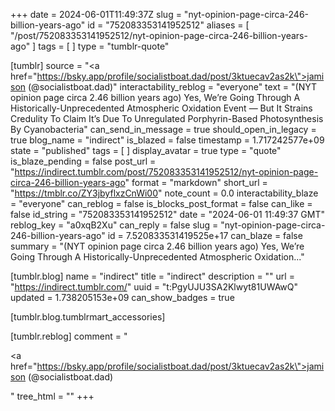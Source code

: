 +++
date = 2024-06-01T11:49:37Z
slug = "nyt-opinion-page-circa-246-billion-years-ago"
id = "752083353141952512"
aliases = [ "/post/752083353141952512/nyt-opinion-page-circa-246-billion-years-ago" ]
tags = [ ]
type = "tumblr-quote"

[tumblr]
source = "<a href=\"https://bsky.app/profile/socialistboat.dad/post/3ktuecav2as2k\">jamison (@socialistboat.dad)</a>"
interactability_reblog = "everyone"
text = "(NYT opinion page circa 2.46 billion years ago) Yes, We&rsquo;re Going Through A Historically-Unprecedented Atmospheric Oxidation Event — But It Strains Credulity To Claim It&rsquo;s Due To Unregulated Porphyrin-Based Photosynthesis By Cyanobacteria"
can_send_in_message = true
should_open_in_legacy = true
blog_name = "indirect"
is_blazed = false
timestamp = 1.717242577e+09
state = "published"
tags = [ ]
display_avatar = true
type = "quote"
is_blaze_pending = false
post_url = "https://indirect.tumblr.com/post/752083353141952512/nyt-opinion-page-circa-246-billion-years-ago"
format = "markdown"
short_url = "https://tmblr.co/ZY3jbyflxzCnWi00"
note_count = 0.0
interactability_blaze = "everyone"
can_reblog = false
is_blocks_post_format = false
can_like = false
id_string = "752083353141952512"
date = "2024-06-01 11:49:37 GMT"
reblog_key = "a0xqB2Xu"
can_reply = false
slug = "nyt-opinion-page-circa-246-billion-years-ago"
id = 7.520833531419525e+17
can_blaze = false
summary = "(NYT opinion page circa 2.46 billion years ago) Yes, We’re Going Through A Historically-Unprecedented Atmospheric Oxidation..."

[tumblr.blog]
name = "indirect"
title = "indirect"
description = ""
url = "https://indirect.tumblr.com/"
uuid = "t:PgyUJU3SA2Klwyt81UWAwQ"
updated = 1.738205153e+09
can_show_badges = true

[tumblr.blog.tumblrmart_accessories]

[tumblr.reblog]
comment = "<p><a href=\"https://bsky.app/profile/socialistboat.dad/post/3ktuecav2as2k\">jamison (@socialistboat.dad)</a></p>"
tree_html = ""
+++
